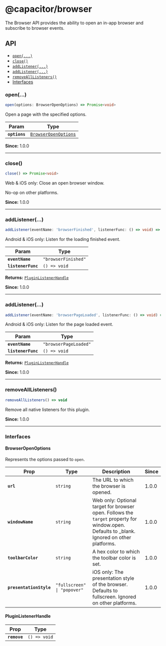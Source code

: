 # @capacitor/browser

The Browser API provides the ability to open an in-app browser and subscribe to browser events.

## API

<docgen-index>

* [`open(...)`](#open)
* [`close()`](#close)
* [`addListener(...)`](#addlistener)
* [`addListener(...)`](#addlistener)
* [`removeAllListeners()`](#removealllisteners)
* [Interfaces](#interfaces)

</docgen-index>

<docgen-api>
<!--Update the source file JSDoc comments and rerun docgen to update the docs below-->

### open(...)

```typescript
open(options: BrowserOpenOptions) => Promise<void>
```

Open a page with the specified options.

| Param         | Type                                                              |
| ------------- | ----------------------------------------------------------------- |
| **`options`** | <code><a href="#browseropenoptions">BrowserOpenOptions</a></code> |

**Since:** 1.0.0

--------------------


### close()

```typescript
close() => Promise<void>
```

Web & iOS only: Close an open browser window.

No-op on other platforms.

**Since:** 1.0.0

--------------------


### addListener(...)

```typescript
addListener(eventName: 'browserFinished', listenerFunc: () => void) => PluginListenerHandle
```

Android & iOS only: Listen for the loading finished event.

| Param              | Type                           |
| ------------------ | ------------------------------ |
| **`eventName`**    | <code>"browserFinished"</code> |
| **`listenerFunc`** | <code>() =&gt; void</code>     |

**Returns:** <code><a href="#pluginlistenerhandle">PluginListenerHandle</a></code>

**Since:** 1.0.0

--------------------


### addListener(...)

```typescript
addListener(eventName: 'browserPageLoaded', listenerFunc: () => void) => PluginListenerHandle
```

Android & iOS only: Listen for the page loaded event.

| Param              | Type                             |
| ------------------ | -------------------------------- |
| **`eventName`**    | <code>"browserPageLoaded"</code> |
| **`listenerFunc`** | <code>() =&gt; void</code>       |

**Returns:** <code><a href="#pluginlistenerhandle">PluginListenerHandle</a></code>

**Since:** 1.0.0

--------------------


### removeAllListeners()

```typescript
removeAllListeners() => void
```

Remove all native listeners for this plugin.

**Since:** 1.0.0

--------------------


### Interfaces


#### BrowserOpenOptions

Represents the options passed to `open`.

| Prop                    | Type                                   | Description                                                                                                                                | Since |
| ----------------------- | -------------------------------------- | ------------------------------------------------------------------------------------------------------------------------------------------ | ----- |
| **`url`**               | <code>string</code>                    | The URL to which the browser is opened.                                                                                                    | 1.0.0 |
| **`windowName`**        | <code>string</code>                    | Web only: Optional target for browser open. Follows the `target` property for window.open. Defaults to _blank. Ignored on other platforms. | 1.0.0 |
| **`toolbarColor`**      | <code>string</code>                    | A hex color to which the toolbar color is set.                                                                                             | 1.0.0 |
| **`presentationStyle`** | <code>"fullscreen" \| "popover"</code> | iOS only: The presentation style of the browser. Defaults to fullscreen. Ignored on other platforms.                                       | 1.0.0 |


#### PluginListenerHandle

| Prop         | Type                       |
| ------------ | -------------------------- |
| **`remove`** | <code>() =&gt; void</code> |

</docgen-api>
